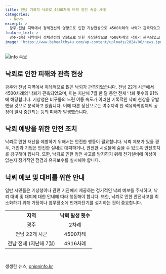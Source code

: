 ```yaml
---
title: 전남 기록적 낙뢰로 4500차례 벼락 정전 속출 사태
categories:
  - News
excerpt: >
  광주·전남 지역에서 정체전선의 영향으로 인한 기상현상으로 4500차례의 낙뢰가 관측되었고, 이는 일자별 낙뢰 건수를 집계하지 않은 기상청에도 이례적인 기록이라고 전해졌다. 이 현상은 비구름의 느린 이동 속도가 원인으로 분석되고, 이로 인해 자동 기상관측장비(AWS)의 송신 오류가 발생할 정도로 강력했다. 또한, 여수국가산업단지 내 한 석유화학업체에서는 정전으로 일부 공정이 중단되기도 했다.
feature_text: >
  광주·전남 지역에서 정체전선의 영향으로 인한 기상현상으로 4500차례의 낙뢰가 관측되었고, 이는 일자별 낙뢰 건수를 집계하지 않은 기상청에도 이례적인 기록이라고 전해졌다. 이 현상은 비구름의 느린 이동 속도가 원인으로 분석되고, 이로 인해 자동 기상관측장비(AWS)의 송신 오류가 발생할 정도로 강력했다. 또한, 여수국가산업단지 내 한 석유화학업체에서는 정전으로 일부 공정이 중단되기도 했다.
image: 'https://www.behealthy4u.com/wp-content/uploads/2024/06/news.jpg'
---
```


<p><img src="https://www.behealthy4u.com/wp-content/uploads/2024/06/news.jpg" alt="info 속보" /></p>

<h2 data-ke-size="size26">낙뢰로 인한 피해와 관측 현상</h2>

<p data-ke-size="size16">광주와 전남 지역에서 이례적으로 많은 낙뢰가 관측되었습니다. 전남 22개 시군에서 4500차례의 낙뢰가 관측되었으며, 이는 지난해 7월 한 달 동안 전체 낙뢰 횟수의 91%에 해당합니다. 기상청은 비구름의 느린 이동 속도가 이러한 기록적인 낙뢰 현상을 유발했을 것으로 분석하고 있습니다. 이에 따른 정전으로는 여수지역 한 석유화학업체의 공정이 일시 중단되는 등의 피해가 발생했습니다.</p>

<h2 data-ke-size="size26">낙뢰 예방을 위한 안전 조치</h2>

<p data-ke-size="size16">낙뢰로 인한 재난을 예방하기 위해서는 안전한 행동이 필요합니다. 낙뢰 예보가 있을 경우, 개인과 기업은 안전한 실내로 대피하거나, 안전한 시설물에 숨을 수 있도록 안전조치를 강구해야 합니다. 또한, 낙뢰로 인한 정전 사고를 방지하기 위해 전기설비에 이상이 없는지 정기적인 점검과 유지보수를 실시해야 합니다.</p>

<h2 data-ke-size="size26">낙뢰 예보 및 대비를 위한 안내</h2>

<p data-ke-size="size16">일반 시민들은 기상청이나 관련 기관에서 제공하는 정기적인 낙뢰 예보를 주시하고, 낙뢰 대비 및 대피에 대한 안내에 따라 행동해야 합니다. 또한, 낙뢰로 인한 안전사고를 최소화하기 위해 가정이나 업무장소에 번개차단기를 설치하는 것이 중요합니다.</p>

<table>
<tbody>
<tr>
<td style="text-align: center; height: 17px;"><b>지역</b></td>
<td style="text-align: center; height: 17px;"><b>낙뢰 발생 횟수</b></td>
</tr>
<tr>
<td style="text-align: center; height: 17px;">광주</td>
<td style="text-align: center; height: 17px;">2차례</td>
</tr>
<tr>
<td style="text-align: center; height: 17px;">전남 22개 시군</td>
<td style="text-align: center; height: 17px;">4500차례</td>
</tr>
<tr>
<td style="text-align: center; height: 17px;">전남 전체 (지난해 7월)</td>
<td style="text-align: center; height: 17px;">4916차례</td>
</tr>
</tbody>
</table>

<p data-ke-size="size16">&nbsp;</p>
생생한 뉴스, <a href="https://onioninfo.kr" rel="dofollow">onioninfo.kr</a>


